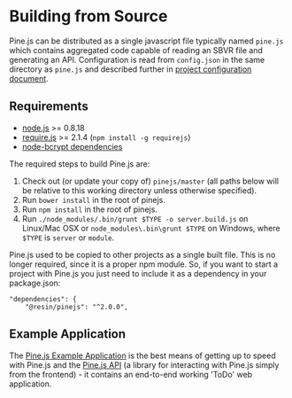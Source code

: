 # Building from Source

Pine.js can be distributed as a single javascript file
typically named `pine.js` which contains aggregated code capable of reading an SBVR file and generating an API. Configuration is read from `config.json` in the same directory as `pine.js` and described further in [project configuration document][project-config].

## Requirements
* [node.js](https://nodejs.org) >= 0.8.18
* [require.js](http://requirejs.org) >= 2.1.4 (`npm install -g requirejs`)
* [node-bcrypt dependencies](https://github.com/ncb000gt/node.bcrypt.js/#dependencies)

The required steps to build Pine.js are:

1. Check out (or update your copy of) `pinejs/master` (all paths below will be relative to this working directory unless otherwise specified).
2. Run `bower install` in the root of pinejs.
3. Run `npm install` in the root of pinejs.
4. Run `./node_modules/.bin/grunt $TYPE -o server.build.js` on Linux/Mac OSX or `node_modules\.bin\grunt $TYPE` on Windows, where `$TYPE` is `server` or `module`.

Pine.js used to be copied to other projects as a single built file. This is no longer required, since it is a proper npm module. So, if you want to start a project with Pine.js you just need to include it as a dependency in your package.json:

```
"dependencies": {
    "@resin/pinejs": "^2.0.0",
```


## Example Application

The [Pine.js Example Application][pine-example] is the best means of getting up to speed with Pine.js and the [Pine.js API][pinejs-client-js] (a library for interacting with Pine.js simply from the frontend) - it contains an end-to-end working 'ToDo' web application.


[docs]:.
[pine-example]:https://github.com/resin-io/pine-example
[pinejs-client-js]:https://github.com/resin-io/pinejs-client-js
[project-config]:ProjectConfig.md